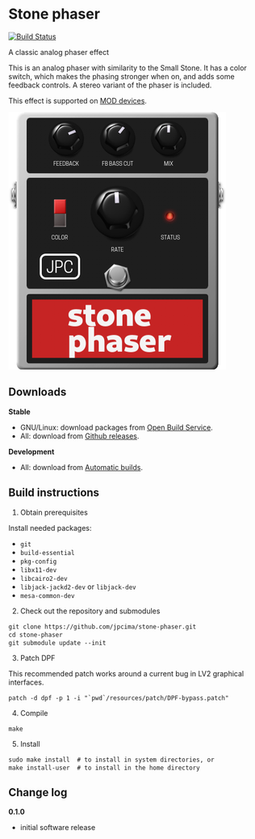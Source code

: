 # Stone phaser

[![Build Status](https://travis-ci.com/jpcima/stone-phaser.svg?branch=master)](https://travis-ci.com/jpcima/stone-phaser)

A classic analog phaser effect

This is an analog phaser with similarity to the Small Stone. It has a color switch, which makes the phasing stronger when on, and adds some feedback controls. A stereo variant of the phaser is included.

This effect is supported on [MOD devices](https://www.moddevices.com/).

![screenshot](modgui/stone-phaser/modgui/screenshot-stone-phaser.png)

## Downloads

**Stable**

- GNU/Linux: download packages from [Open Build Service](https://software.opensuse.org/download.html?project=home%3Ajpcima&package=stone-phaser).
- All: download from [Github releases](https://github.com/jpcima/stone-phaser/releases).

**Development**

- All: download from [Automatic builds](https://github.com/jpcima/stone-phaser/releases/tag/automatic).

## Build instructions

1. Obtain prerequisites

Install needed packages:

- `git`
- `build-essential`
- `pkg-config`
- `libx11-dev`
- `libcairo2-dev`
- `libjack-jackd2-dev` or `libjack-dev`
- `mesa-common-dev`

2. Check out the repository and submodules

```
git clone https://github.com/jpcima/stone-phaser.git
cd stone-phaser
git submodule update --init
```

3. Patch DPF

This recommended patch works around a current bug in LV2 graphical interfaces.

```
patch -d dpf -p 1 -i "`pwd`/resources/patch/DPF-bypass.patch"
```

4. Compile

```
make
```

5. Install

```
sudo make install  # to install in system directories, or
make install-user  # to install in the home directory
``` 

## Change log

**0.1.0**

- initial software release
